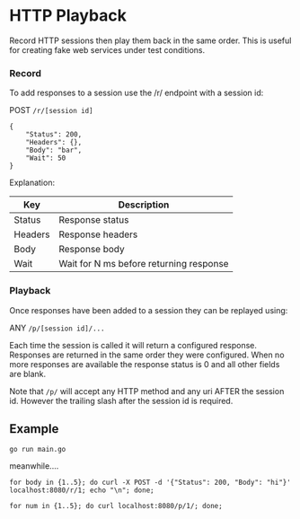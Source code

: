 HTTP Playback
========================

Record HTTP sessions then play them back in the same order. This is useful for creating fake web services under
test conditions.

### Record

To add responses to a session use the /r/ endpoint with a session id:

POST `/r/[session id]`

```
{
    "Status": 200,
    "Headers": {},
    "Body": "bar",
    "Wait": 50
}
```

Explanation:

| Key             | Description                             |
| --------------- | --------------------------------------- |
| Status          | Response status                         |
| Headers         | Response headers                        |
| Body            | Response body                           |
| Wait            | Wait for N ms before returning response |


### Playback

Once responses have been added to a session they can be replayed using:

ANY `/p/[session id]/...`

Each time the session is called it will return a configured response. Responses
are returned in the same order they were configured. When no more
responses are available the response status is 0 and all other fields are
blank.

Note that `/p/` will accept any HTTP method and any uri AFTER the session id.
However the trailing slash after the session id is required.

## Example

```
go run main.go
```

meanwhile....

```
for body in {1..5}; do curl -X POST -d '{"Status": 200, "Body": "hi"}' localhost:8080/r/1; echo "\n"; done;

for num in {1..5}; do curl localhost:8080/p/1/; done;
```
